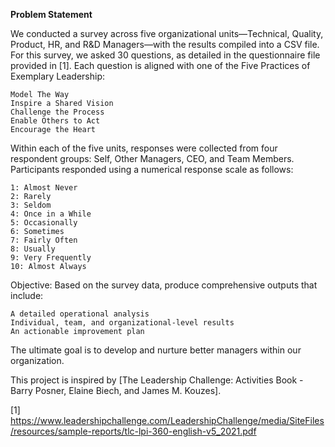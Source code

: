 **Problem Statement**

We conducted a survey across five organizational units—Technical, Quality, Product, HR, and R&D Managers—with the results compiled into a CSV file. For this survey, we asked 30 questions, as detailed in the questionnaire file provided in [1]. Each question is aligned with one of the Five Practices of Exemplary Leadership:

    Model The Way
    Inspire a Shared Vision
    Challenge the Process
    Enable Others to Act
    Encourage the Heart

Within each of the five units, responses were collected from four respondent groups: Self, Other Managers, CEO, and Team Members. Participants responded using a numerical response scale as follows:

    1: Almost Never
    2: Rarely
    3: Seldom
    4: Once in a While
    5: Occasionally
    6: Sometimes
    7: Fairly Often
    8: Usually
    9: Very Frequently
    10: Almost Always

Objective:
Based on the survey data, produce comprehensive outputs that include:

    A detailed operational analysis
    Individual, team, and organizational-level results
    An actionable improvement plan

The ultimate goal is to develop and nurture better managers within our organization.

This project is inspired by [The Leadership Challenge: Activities Book - Barry Posner, Elaine Biech, and James M. Kouzes].

[1] https://www.leadershipchallenge.com/LeadershipChallenge/media/SiteFiles/resources/sample-reports/tlc-lpi-360-english-v5_2021.pdf
